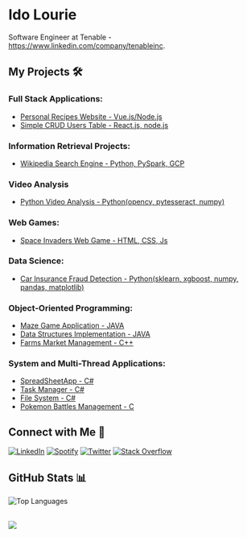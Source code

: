 # Ido Lourie


Software Engineer at Tenable - https://www.linkedin.com/company/tenableinc.

## My Projects 🛠️

### Full Stack Applications:

- [Personal Recipes Website - Vue.js/Node.js](https://github.com/idolou/Recipes-Website)
- [Simple CRUD Users Table - React.js, node.js](https://github.com/idolou/Data-table)

### Information Retrieval Projects:
- [Wikipedia Search Engine - Python, PySpark, GCP](https://github.com/idolou/Wikipedia-Search-Engine)

### Video Analysis
- [Python Video Analysis - Python(opencv, pytesseract, numpy)](https://github.com/idolou/Python-Vieo-Analysis)

### Web Games:
-  [Space Invaders Web Game - HTML, CSS, Js](https://github.com/idolou/Space-Invaders-Web-Game)


### Data Science:
-  [Car Insurance Fraud Detection  - Python(sklearn, xgboost, numpy, pandas, matplotlib)](https://github.com/idolou/Car-Insurance-Fraud-Detection)

### Object-Oriented Programming:

- [Maze Game Application - JAVA](https://github.com/idolou/Maze-Application)
- [Data Structures Implementation - JAVA](https://github.com/idolou/Data-structures-Application-with-java)
- [Farms Market Management - C++](https://github.com/idolou/Farms-market-management)

### System and Multi-Thread Applications:

- [SpreadSheetApp - C#](https://github.com/idolou/Shareable-SpreadSheetApp)
- [Task Manager - C#](https://github.com/idolou/Multi-Thread-Programs)
- [File System - C#](https://github.com/idolou/Thread-Safe-FIle-System-Application)
- [Pokemon Battles Management - C](https://github.com/idolou/Pokemon-Battles-System)

## Connect with Me 🤝

[![LinkedIn](https://img.shields.io/badge/LinkedIn-0077B5?style=for-the-badge&logo=linkedin&logoColor=white)](https://www.linkedin.com/in/ido-lourie/)
[![Spotify](https://img.shields.io/badge/Spotify-1ED760?style=for-the-badge&logo=spotify&logoColor=white)](https://open.spotify.com/user/iddolourie?si=04702341cbaa4605)
[![Twitter](https://img.shields.io/badge/Twitter-1DA1F2?style=for-the-badge&logo=twitter&logoColor=white)](https://twitter.com/IdoLouria)
[![Stack Overflow](https://img.shields.io/badge/Stack_Overflow-FE7A16?style=for-the-badge&logo=stack-overflow&logoColor=white)](https://stackoverflow.com/users/20956651)


## GitHub Stats 📊

![Top Languages](https://github-readme-stats.vercel.app/api/top-langs/?username=idolou&layout=compact&title_color=007bff&text_color=e7e7e7&icon_color=007bff&bg_color=171c28)

<br/>
<img src="https://skillicons.dev/icons?i=react,vuejs,redux,nodejs,express,mongodb,postgresql,scss,html,css,javascript,typescript,python,bash,bootstrap,cs,cpp,gcp,git,java,mongodb,opencv,sklearn,tensorflow&perline=6" />
<br/>

<!-- 
[![React](https://img.shields.io/badge/React-61DAFB?style=for-the-badge&logo=react&logoColor=white)](https://reactjs.org/)
[![Vue.js](https://img.shields.io/badge/Vue.js-4FC08D?style=for-the-badge&logo=vue.js&logoColor=white)](https://vuejs.org/)
[![Redux](https://img.shields.io/badge/Redux-764ABC?style=for-the-badge&logo=redux&logoColor=white)](https://redux.js.org/)
[![Node.js](https://img.shields.io/badge/Node.js-339933?style=for-the-badge&logo=node.js&logoColor=white)](https://nodejs.org/)
[![Express](https://img.shields.io/badge/Express-000000?style=for-the-badge&logo=express&logoColor=white)](https://expressjs.com/)
[![MongoDB](https://img.shields.io/badge/MongoDB-47A248?style=for-the-badge&logo=mongodb&logoColor=white)](https://www.mongodb.com/)
[![PostgreSQL](https://img.shields.io/badge/PostgreSQL-336791?style=for-the-badge&logo=postgresql&logoColor=white)](https://www.postgresql.org/)
[![SCSS](https://img.shields.io/badge/SCSS-CC6699?style=for-the-badge&logo=sass&logoColor=white)](https://sass-lang.com/)
[![HTML](https://img.shields.io/badge/HTML-E34F26?style=for-the-badge&logo=html5&logoColor=white)](https://developer.mozilla.org/en-US/docs/Web/HTML)
[![CSS](https://img.shields.io/badge/CSS-1572B6?style=for-the-badge&logo=css3&logoColor=white)](https://developer.mozilla.org/en-US/docs/Web/CSS)
[![JavaScript](https://img.shields.io/badge/JavaScript-F7DF1E?style=for-the-badge&logo=javascript&logoColor=black)](https://developer.mozilla.org/en-US/docs/Web/JavaScript)
[![TypeScript](https://img.shields.io/badge/TypeScript-3178C6?style=for-the-badge&logo=typescript&logoColor=white)](https://www.typescriptlang.org/)
[![Python](https://img.shields.io/badge/Python-3776AB?style=for-the-badge&logo=python&logoColor=white)](https://www.python.org/)
[![Bash](https://img.shields.io/badge/Bash-4EAA25?style=for-the-badge&logo=gnu-bash&logoColor=white)](https://www.gnu.org/software/bash/)
[![Bootstrap](https://img.shields.io/badge/Bootstrap-563D7C?style=for-the-badge&logo=bootstrap&logoColor=white)](https://getbootstrap.com/)
[![C#](https://img.shields.io/badge/C%23-239120?style=for-the-badge&logo=c-sharp&logoColor=white)](https://docs.microsoft.com/en-us/dotnet/csharp/)
[![C++](https://img.shields.io/badge/C++-00599C?style=for-the-badge&logo=c%2B%2B&logoColor=white)](https://isocpp.org/)
[![Google Cloud](https://img.shields.io/badge/Google_Cloud-4285F4?style=for-the-badge&logo=google-cloud&logoColor=white)](https://cloud.google.com/)
[![Git](https://img.shields.io/badge/Git-F05032?style=for-the-badge&logo=git&logoColor=white)](https://git-scm.com/)
[![Java](https://img.shields.io/badge/Java-007396?style=for-the-badge&logo=java&logoColor=white)](https://www.java.com/)
[![OpenCV](https://img.shields.io/badge/OpenCV-5C3EE8?style=for-the-badge&logo=opencv&logoColor=white)](https://opencv.org/)
[![scikit-learn](https://img.shields.io/badge/scikit--learn-F7931E?style=for-the-badge&logo=scikit-learn&logoColor=white)](https://scikit-learn.org/)
[![TensorFlow](https://img.shields.io/badge/TensorFlow-FF6F00?style=for-the-badge&logo=tensorflow&logoColor=white)](https://www.tensorflow.org/)
--!>








